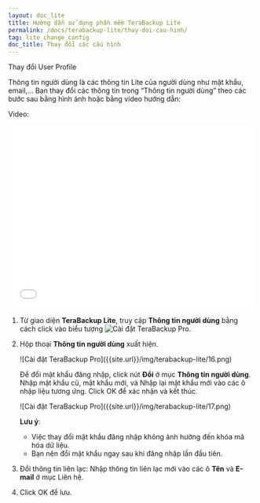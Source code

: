 ```yaml
---
layout: doc_lite
title: Hướng dẫn sử dụng phần mềm TeraBackup Lite
permalink: /docs/terabackup-lite/thay-doi-cau-hinh/
tag: lite_change_config
doc_title: Thay đổi các cấu hình
---
```

Thay đổi User Profile  

Thông tin người dùng là các thông tin Lite của người dùng như mật khẩu, email,… Bạn thay đổi các thông tin trong “Thông tin người dùng” theo các bước sau bằng hình ảnh hoặc bằng video hướng dẫn:

Video:

<div class="row">
<div class="col-md-2"></div>
<div class="col-md-8">
<div class="embed-responsive embed-responsive-16by9">
<iframe width="500" height="375" src="//www.youtube.com/embed/NpRX68nWn9w" frameborder="0" allowfullscreen></iframe> 
</div>
</div>
<div class="col-md-2"></div>
</div>

1. Từ giao diện **TeraBackup Lite**, truy cập **Thông tin người dùng** bằng cách click vào biểu tượng ![Cài đặt TeraBackup Pro]({{site.url}}/img/terabackup-lite/16-0.png).

2. Hộp thoại **Thông tin người dùng** xuất hiện.  

    <div class="img-responsive center" markdown="1">
    ![Cài đặt TeraBackup Pro]({{site.url}}/img/terabackup-lite/16.png)
    </div>
        
    Để đổi mật khẩu đăng nhập, click nút **Đổi** ở mục **Thông tin người dùng**. Nhập mật khẩu cũ, mật khẩu mới, và Nhập lại mật khẩu mới vào các ô nhập liệu tương ứng. Click OK để xác nhận và kết thúc. 

    <div class="img-responsive center" markdown="1">
    ![Cài đặt TeraBackup Pro]({{site.url}}/img/terabackup-lite/17.png)
    </div>

    **Lưu ý**:   
    - Việc thay đổi mật khẩu đăng nhập không ảnh hưởng đến khóa mã hóa dữ liệu.  
    - Bạn nên đổi mật khẩu ngay sau khi đăng nhập lần đầu tiên. 

3. Đổi thông tin liên lạc: Nhập thông tin liên lạc mới vào các ô **Tên** và **E-mail** ở mục Liên hệ. 

4. Click OK để lưu. 